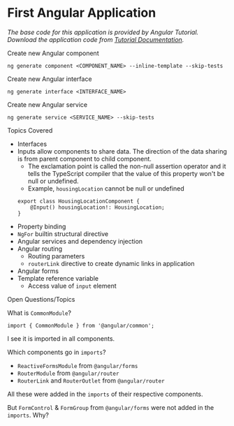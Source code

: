 # First Angular Application

_The base code for this application is provided by Angular Tutorial. Download the application code from [Tutorial Documentation](https://angular.io/tutorial/first-app)._

Create new Angular component

```
ng generate component <COMPONENT_NAME> --inline-template --skip-tests
```

Create new Angular interface

```
ng generate interface <INTERFACE_NAME>
```

Create new Angular service

```
ng generate service <SERVICE_NAME> --skip-tests
```

Topics Covered

- Interfaces
- Inputs allow components to share data. The direction of the data sharing is from parent component to child component.
  - The exclamation point is called the non-null assertion operator and it tells the TypeScript compiler that the value of this property won't be null or undefined.
  - Example, `housingLocation` cannot be null or undefined
  ```
  export class HousingLocationComponent {
      @Input() housingLocation!: HousingLocation;
  }
  ```
- Property binding
- `NgFor` builtin structural directive
- Angular services and dependency injection
- Angular routing
  - Routing parameters
  - `routerLink` directive to create dynamic links in application
- Angular forms
- Template reference variable
  - Access value of `input` element

Open Questions/Topics

What is `CommonModule`?

```
import { CommonModule } from '@angular/common';
```

I see it is imported in all components.

Which components go in `imports`?

- `ReactiveFormsModule` from `@angular/forms`
- `RouterModule` from `@angular/router`
- `RouterLink` and `RouterOutlet` from `@angular/router`

All these were added in the `imports` of their respective components.

But `FormControl` & `FormGroup` from `@angular/forms` were not added in the `imports`. Why?
